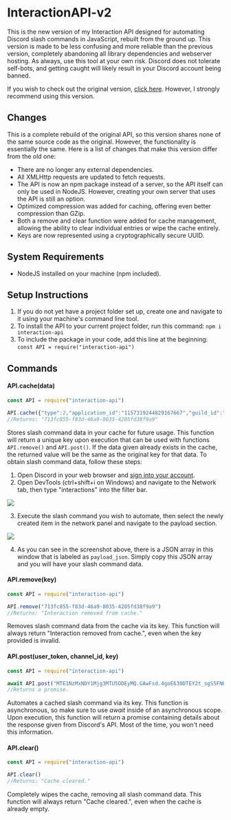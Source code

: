 # InteractionAPI-v2
This is the new version of my Interaction API designed for automating Discord slash commands in JavaScript, rebuilt from the ground up. This version is made to be less confusing and more reliable than the previous version, completely abandoning all library dependencies and webserver hosting. As always, use this tool at your own risk. Discord does not tolerate self-bots, and getting caught will likely result in your Discord account being banned.

If you wish to check out the original version, [click here](https://github.com/KaliyaAlkaline/InteractionAPI). However, I strongly recommend using this version.

## Changes
This is a complete rebuild of the original API, so this version shares none of the same source code as the original. However, the functionality is essentially the same. Here is a list of changes that make this version differ from the old one:
- There are no longer any external dependencies.
- All XMLHttp requests are updated to fetch requests.
- The API is now an npm package instead of a server, so the API itself can only be used in NodeJS. However, creating your own server that uses the API is still an option.
- Optimized compression was added for caching, offering even better compression than GZip.
- Both a remove and clear function were added for cache management, allowing the ability to clear individual entries or wipe the cache entirely.
- Keys are now represented using a cryptographically secure UUID.

## System Requirements
- NodeJS installed on your machine (npm included).

## Setup Instructions
1. If you do not yet have a project folder set up, create one and navigate to it using your machine's command line tool.
2. To install the API to your current project folder, run this command: `npm i interaction-api`
3. To include the package in your code, add this line at the beginning: `const API = require("interaction-api")`

## Commands
#### API.cache(data)
```js
const API = require("interaction-api")

API.cache({"type":2,"application_id":"1157319244829167667","guild_id":"1157315096872235139","channel_id":"1157315096872235142","session_id":"e835fdb99370bab56ff3f4dda56e286e","data":{"version":"1157322861548159058","id":"1157322861548159057","name":"test","type":1,"options":[],"application_command":{"id":"1157322861548159057","application_id":"1157319244829167667","version":"1157322861548159058","default_member_permissions":null,"type":1,"nsfw":false,"name":"test","description":"A slash command for testing.","dm_permission":true,"contexts":null,"integration_types":[0]},"attachments":[]},"nonce":"1157332087028580352"})
//Returns: "713fc855-f83d-46a9-8035-4205fd38f9a9"
```

Stores slash command data in your cache for future usage. This function will return a unique key upon execution that can be used with functions `API.remove()` and `API.post()`. If the data given already exists in the cache, the returned value will be the same as the original key for that data. To obtain slash command data, follow these steps:

1. Open Discord in your web browser and [sign into your account](https://discord.com/login).
2. Open DevTools (ctrl+shift+i on Windows) and navigate to the Network tab, then type "interactions" into the filter bar.

<img src="https://github.com/KaliyaAlkaline/InteractionAPI-v2/assets/68124391/d75822d3-87bc-4b1d-987e-ffd792774bce">

3. Execute the slash command you wish to automate, then select the newly created item in the network panel and navigate to the payload section.

<img src="https://github.com/KaliyaAlkaline/InteractionAPI-v2/assets/68124391/b8082267-c718-4373-85b8-08712c808994">

4. As you can see in the screenshot above, there is a JSON array in this window that is labeled as `payload_json`. Simply copy this JSON array and you will have your slash command data.


#### API.remove(key)
```js
const API = require("interaction-api")

API.remove("713fc855-f83d-46a9-8035-4205fd38f9a9")
//Returns: "Interaction removed from cache."
```

Removes slash command data from the cache via its key. This function will always return "Interaction removed from cache.", even when the key provided is invalid.


#### API.post(user_token, channel_id, key)
```js
const API = require("interaction-api")

await API.post("MTE1NzMxNDY1Mjg3MTU5ODEyMQ.GAwFsd.4goE630DTEY2t_sgS5FNK5eJwAFiaXl9kacaGA", "1157315096872235142", "1cc661c2-93de-4e81-b0d8-1527b6b9beba")
//Returns a promise.
```

Automates a cached slash command via its key. This function is asynchronous, so make sure to use *await* inside of an asynchronous scope. Upon execution, this function will return a promise containing details about the response given from Discord's API. Most of the time, you won't need this information.


#### API.clear()
```js
const API = require("interaction-api")

API.clear()
//Returns: "Cache cleared."
```

Completely wipes the cache, removing all slash command data. This function will always return "Cache cleared.", even when the cache is already empty.
